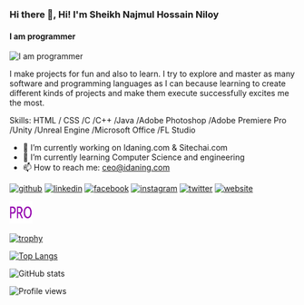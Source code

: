 ### Hi there 👋, Hi! I'm Sheikh Najmul Hossain Niloy
#### I am programmer
![I am programmer](https://raw.githubusercontent.com/abhisheknaiidu/abhisheknaiidu/master/code.gif)

I make projects for fun and also to learn. I try to explore and master as many software and programming languages as I can because learning  to create different kinds of projects and make them execute successfully excites me the most.

Skills: HTML / CSS /C /C++ /Java /Adobe Photoshop /Adobe Premiere Pro /Unity /Unreal Engine /Microsoft Office /FL Studio

- 🔭 I’m currently working on Idaning.com & Sitechai.com 
- 🌱 I’m currently learning Computer Science and engineering 
- 📫 How to reach me: ceo@idaning.com 


[<img src='https://cdn.jsdelivr.net/npm/simple-icons@3.0.1/icons/github.svg' alt='github' height='40'>](https://github.com/https://github.com/sheikh-niloy)  [<img src='https://cdn.jsdelivr.net/npm/simple-icons@3.0.1/icons/linkedin.svg' alt='linkedin' height='40'>](https://www.linkedin.com/in/https://www.linkedin.com/in/sheikh-niloy-0709b724a//)  [<img src='https://cdn.jsdelivr.net/npm/simple-icons@3.0.1/icons/facebook.svg' alt='facebook' height='40'>](https://www.facebook.com/https://www.facebook.com/sheikhnajmulhossainniloy/)  [<img src='https://cdn.jsdelivr.net/npm/simple-icons@3.0.1/icons/instagram.svg' alt='instagram' height='40'>](https://www.instagram.com/https://www.instagram.com/snh_niloy//)  [<img src='https://cdn.jsdelivr.net/npm/simple-icons@3.0.1/icons/twitter.svg' alt='twitter' height='40'>](https://twitter.com/https://twitter.com/SheikhNHNiloy)  [<img src='https://cdn.jsdelivr.net/npm/simple-icons@3.0.1/icons/icloud.svg' alt='website' height='40'>](https://snhniloy.com/)  

<a href='https://github.com/pricing'><img src='https://raw.githubusercontent.com/acervenky/animated-github-badges/master/assets/pro.gif' width='40' height='40'></a> 

[![trophy](https://github-profile-trophy.vercel.app/?username=https://github.com/sheikh-niloy)](https://github.com/ryo-ma/github-profile-trophy)

[![Top Langs](https://github-readme-stats.vercel.app/api/top-langs/?username=https://github.com/sheikh-niloy)](https://github.com/anuraghazra/github-readme-stats)

![GitHub stats](https://github-readme-stats.vercel.app/api?username=https://github.com/sheikh-niloy&show_icons=true)  

![Profile views](https://gpvc.arturio.dev/https://github.com/sheikh-niloy)  
